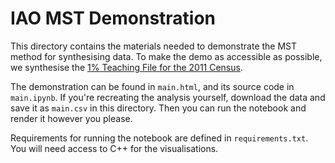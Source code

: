 # IAO MST Demonstration

This directory contains the materials needed to demonstrate the MST method for synthesising data.
To make the demo as accessible as possible, we synthesise the
[1% Teaching File for the 2011 Census](https://www.ons.gov.uk/census/2011census/2011censusdata/censusmicrodata/microdatateachingfile).

The demonstration can be found in `main.html`, and its source code in `main.ipynb`.
If you're recreating the analysis yourself, download the data and save it as `main.csv` in this directory.
Then you can run the notebook and render it however you please.

Requirements for running the notebook are defined in `requirements.txt`. You will need access to C++ for the visualisations.
